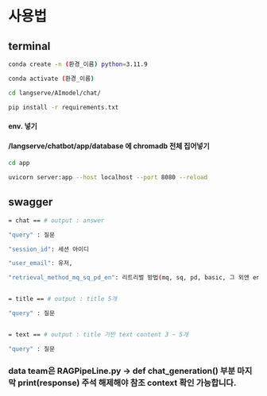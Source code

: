 # 사용법


## terminal

```bash
conda create -n (환경_이름) python=3.11.9

conda activate (환경_이름)

cd langserve/AImodel/chat/

pip install -r requirements.txt
```


#### env. 넣기

#### /langserve/chatbot/app/database 에 chromadb 전체 집어넣기

```bash
cd app

uvicorn server:app --host localhost --port 8080 --reload

```


## swagger

```bash
= chat == # output : answer

"query" : 질문

"session_id": 세션 아이디

"user_email": 유저,

"retrieval_method_mq_sq_pd_en": 리트리벌 방법(mq, sq, pd, basic, 그 외엔 ensemble기반 mq)


= title == # output : title 5개

"query" : 질문


= text == # output : title 기반 text content 3 ~ 5개

"query" : 질문
```


### data team은 RAGPipeLine.py -> def chat_generation() 부분 마지막 print(response) 주석 해제해야 참조 context 확인 가능합니다.
